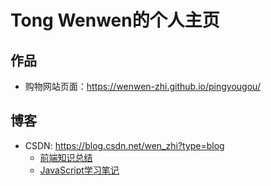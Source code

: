 # Tong Wenwen的个人主页

## 作品

- 购物网站页面：<https://wenwen-zhi.github.io/pingyougou/>

## 博客

- CSDN: <https://blog.csdn.net/wen_zhi?type=blog>
  - [前端知识总结](https://blog.csdn.net/wen_zhi/article/details/128554658?spm=1001.2014.3001.5502)
  - [JavaScript学习笔记](https://blog.csdn.net/wen_zhi/article/details/129868066?spm=1001.2014.3001.5502)
